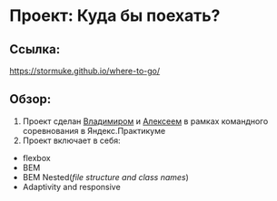 # Проект: Куда бы поехать?
## Ссылка:
https://stormuke.github.io/where-to-go/
## Обзор:
1. Проект сделан [Владимиром](https://github.com/voldemar64) и [Алексеем](https://github.com/Stormuke) в рамках командного соревнования в Яндекс.Практикуме
2. Проект включает в себя:
  * flexbox
  * BEM
  * BEM Nested(_file structure and class names_)
  * Adaptivity and responsive
